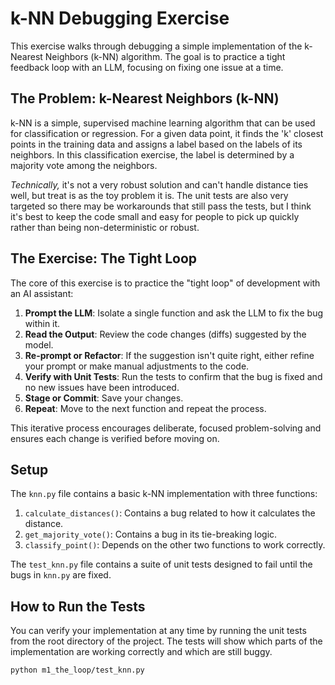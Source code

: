 # k-NN Debugging Exercise

This exercise walks through debugging a simple implementation of the k-Nearest Neighbors (k-NN) algorithm. The goal is to practice a tight feedback loop with an LLM, focusing on fixing one issue at a time.

## The Problem: k-Nearest Neighbors (k-NN)

k-NN is a simple, supervised machine learning algorithm that can be used for classification or regression. For a given data point, it finds the 'k' closest points in the training data and assigns a label based on the labels of its neighbors. In this classification exercise, the label is determined by a majority vote among the neighbors. 

_Technically,_ it's not a very robust solution and can't handle distance ties well, but treat is as the toy problem it is. The unit tests are also very targeted so there may be workarounds that still pass the tests, but I think it's best to keep the code small and easy for people to pick up quickly rather than being non-deterministic or robust. 

## The Exercise: The Tight Loop

The core of this exercise is to practice the "tight loop" of development with an AI assistant:

1.  **Prompt the LLM**: Isolate a single function and ask the LLM to fix the bug within it.
2.  **Read the Output**: Review the code changes (diffs) suggested by the model.
3.  **Re-prompt or Refactor**: If the suggestion isn't quite right, either refine your prompt or make manual adjustments to the code.
4.  **Verify with Unit Tests**: Run the tests to confirm that the bug is fixed and no new issues have been introduced.
5.  **Stage or Commit**: Save your changes.
6.  **Repeat**: Move to the next function and repeat the process.

This iterative process encourages deliberate, focused problem-solving and ensures each change is verified before moving on.

## Setup

The `knn.py` file contains a basic k-NN implementation with three functions:

1.  `calculate_distances()`: Contains a bug related to how it calculates the distance.
2.  `get_majority_vote()`: Contains a bug in its tie-breaking logic.
3.  `classify_point()`: Depends on the other two functions to work correctly.

The `test_knn.py` file contains a suite of unit tests designed to fail until the bugs in `knn.py` are fixed.

## How to Run the Tests

You can verify your implementation at any time by running the unit tests from the root directory of the project. The tests will show which parts of the implementation are working correctly and which are still buggy.

```bash
python m1_the_loop/test_knn.py
